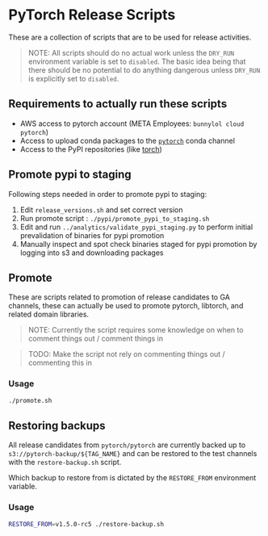 # PyTorch Release Scripts

These are a collection of scripts that are to be used for release activities.

> NOTE: All scripts should do no actual work unless the `DRY_RUN` environment variable is set
>       to `disabled`.
>       The basic idea being that there should be no potential to do anything dangerous unless
>       `DRY_RUN` is explicitly set to `disabled`.

## Requirements to actually run these scripts
* AWS access to pytorch account (META Employees: `bunnylol cloud pytorch`)
* Access to upload conda packages to the [`pytorch`](https://anaconda.org/pytorch) conda channel
* Access to the PyPI repositories (like [torch](https://pypi.org/project/torch))

## Promote pypi to staging

Following steps needed in order to promote pypi to staging:
1. Edit `release_versions.sh` and set correct version
2. Run promote script : `./pypi/promote_pypi_to_staging.sh`
3. Edit and run `../analytics/validate_pypi_staging.py` to perform initial prevalidation of binaries for pypi promotion
4. Manually inspect and spot check binaries staged for pypi promotion by logging into s3 and downloading packages

## Promote

These are scripts related to promotion of release candidates to GA channels, these
can actually be used to promote pytorch, libtorch, and related domain libraries.

> NOTE: Currently the script requires some knowledge on when to comment things out / comment things in

> TODO: Make the script not rely on commenting things out / commenting this in

### Usage

```bash
./promote.sh
```

## Restoring backups

All release candidates from `pytorch/pytorch` are currently backed up
to `s3://pytorch-backup/${TAG_NAME}` and can be restored to the test channels with the
`restore-backup.sh` script.

Which backup to restore from is dictated by the `RESTORE_FROM` environment variable.

### Usage
```bash
RESTORE_FROM=v1.5.0-rc5 ./restore-backup.sh
```
